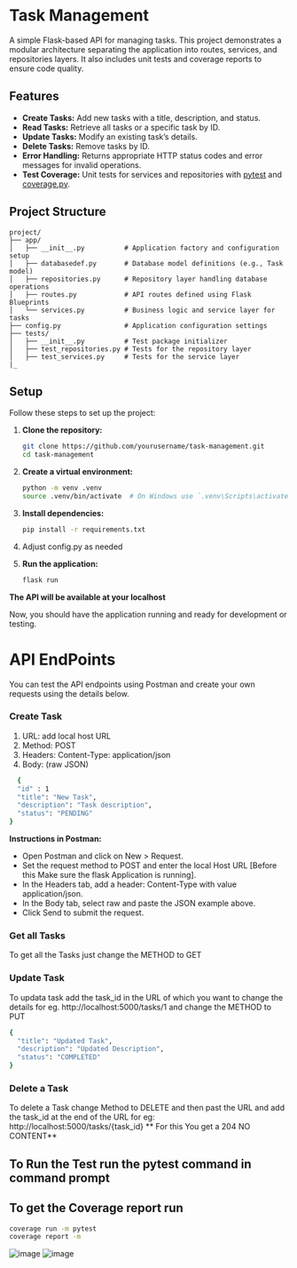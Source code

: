 # Task Management 

A simple Flask-based API for managing tasks. This project demonstrates a modular architecture separating the application into routes, services, and repositories layers. It also includes unit tests and coverage reports to ensure code quality.

## Features

- **Create Tasks:** Add new tasks with a title, description, and status.
- **Read Tasks:** Retrieve all tasks or a specific task by ID.
- **Update Tasks:** Modify an existing task’s details.
- **Delete Tasks:** Remove tasks by ID.
- **Error Handling:** Returns appropriate HTTP status codes and error messages for invalid operations.
- **Test Coverage:** Unit tests for services and repositories with [pytest](https://docs.pytest.org/) and [coverage.py](https://coverage.readthedocs.io/).

## Project Structure

```plaintext
project/
├── app/
│   ├── __init__.py          # Application factory and configuration setup
│   ├── databasedef.py       # Database model definitions (e.g., Task model)
│   ├── repositories.py      # Repository layer handling database operations
│   ├── routes.py            # API routes defined using Flask Blueprints
│   └── services.py          # Business logic and service layer for tasks
├── config.py                # Application configuration settings
├── tests/
│   ├── __init__.py          # Test package initializer
│   ├── test_repositories.py # Tests for the repository layer
│   ├── test_services.py     # Tests for the service layer
|_
```
## Setup

Follow these steps to set up the project:

1. **Clone the repository:**
    ```sh
    git clone https://github.com/yourusername/task-management.git
    cd task-management
    ```

2. **Create a virtual environment:**
    ```sh
    python -m venv .venv
    source .venv/bin/activate  # On Windows use `.venv\Scripts\activate`
    ```

3. **Install dependencies:**
    ```sh
    pip install -r requirements.txt
    ```

4. Adjust config.py as needed

5. **Run the application:**
    ```sh
    flask run
    ```
**The API will be available at your localhost**

Now, you should have the application running and ready for development or testing.

# API EndPoints
You can test the API endpoints using Postman and create your own requests using the details below.
### Create Task
1. URL: add local host URL
2. Method: POST
3. Headers: Content-Type: application/json
4. Body: (raw JSON)
```sh
  {
  "id" : 1
  "title": "New Task",
  "description": "Task description",
  "status": "PENDING"
}
```
**Instructions in Postman:**

- Open Postman and click on New > Request.
- Set the request method to POST and enter the local Host URL [Before this Make sure the flask Application is running].
- In the Headers tab, add a header: Content-Type with value application/json.
- In the Body tab, select raw and paste the JSON example above.
- Click Send to submit the request.

### Get all Tasks
To get all the Tasks just change the METHOD to GET

### Update Task
To updata task add the task_id in the URL of which you want to change the details for eg. http://localhost:5000/tasks/1
and change the METHOD to PUT
```sh
{
  "title": "Updated Task",
  "description": "Updated Description",
  "status": "COMPLETED"
}
```
### Delete a Task
To delete a Task change Method to DELETE and then  past the URL and add the task_id at the end of the URL for eg: http://localhost:5000/tasks/{task_id}
** For this You get a 204 NO CONTENT**
## To Run the Test run the pytest command in command prompt
## To get the Coverage report run
```sh
coverage run -m pytest
coverage report -m
```
![image](https://github.com/user-attachments/assets/5c36a6f9-2c6f-455f-8138-82418b2a4013)
![image](https://github.com/user-attachments/assets/6b9ea5f1-7552-42ba-9e3f-8e6380f4dadf)

